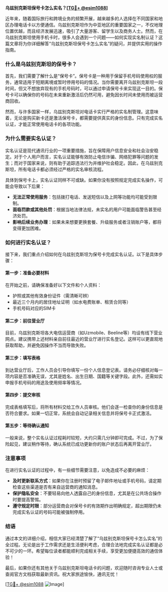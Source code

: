 **乌兹别克斯坦保号卡怎么实名？[[TG💪+ @esim1088](https://t.me/s/esim1088)]**

近年来，随着国际旅行和跨境业务的频繁开展，越来越多的人选择在不同国家和地区办理电话卡以方便通信。乌兹别克斯坦作为中亚地区的重要国家之一，不仅地理位置优越，而且经济发展迅速，吸引了大量游客、留学生以及商务人士。然而，在乌兹别克斯坦使用手机卡时，很多人会遇到一个问题——如何实现实名制认证？这篇文章将为你详细解答“乌兹别克斯坦保号卡怎么实名”的疑问，并提供实用的操作指南。

### 什么是乌兹别克斯坦的保号卡？

首先，我们需要了解什么是“保号卡”。保号卡是一种用于保留手机号码使用权的服务，通常适用于短期离境或暂时停用号码的情况。当你需要离开乌兹别克斯坦一段时间，但又不想放弃现有的手机号码时，可以通过申请保号卡来实现这一目的。保号卡可以确保你的号码在未来重新激活后仍然可用，避免因长时间未使用而被运营商回收。

然而，与许多国家一样，乌兹别克斯坦对电话卡实行严格的实名制管理。这意味着，无论是购买新卡还是激活保号卡，都需要提供真实的身份信息。只有完成实名认证，才能正常使用电话卡的各项功能。

### 为什么需要实名认证？

实名认证是现代通讯行业的一项重要措施，旨在保障用户信息安全和社会治安稳定。对于个人用户而言，实名认证能够有效防止电信诈骗、网络犯罪等问题的发生；而对于国家来说，则有助于追踪违法行为并维护社会稳定。因此，在乌兹别克斯坦，所有电话卡都必须经过严格的实名审核流程。

具体到保号卡上，实名认证同样不可或缺。如果你没有按照规定完成实名操作，可能会导致以下后果：
- **无法正常使用服务**：包括拨打电话、发送短信以及上网等功能均可能受到限制。
- **面临罚款或其他处罚**：根据当地法律法规，未实名的用户可能面临警告甚至经济处罚。
- **影响后续业务办理**：如果未来想要更换套餐、升级服务或者注销账户等，都将变得更加困难。

### 如何进行实名认证？

接下来，我们重点介绍如何在乌兹别克斯坦为保号卡完成实名认证。以下是具体步骤：

#### 第一步：准备必要材料
在开始之前，请确保准备好以下文件和个人资料：
- 护照或其他有效身份证件（需清晰可辨）
- 最近三个月内的居住地址证明（如水电费账单、租赁合同等）
- 手机号码对应的SIM卡

#### 第二步：前往营业厅
目前，乌兹别克斯坦各大电信运营商（如Uzmobile、Beeline等）均设有线下营业网点。建议携带上述材料亲自前往最近的营业厅进行实名登记。这样可以更直观地获取帮助，并避免因操作不当而导致失败。

#### 第三步：填写表格
到达营业厅后，工作人员会引导你填写一份个人信息登记表。请务必仔细核对每一项内容是否准确无误，尤其是姓名、出生日期、国籍等关键字段。此外，还需如实申报手机号码的用途及使用频率等情况。

#### 第四步：提交审核
完成表格填写后，将所有材料交给工作人员审核。他们会逐一检查你的身份信息是否符合要求。如果一切正常，系统会自动记录相关信息并将保号卡正式激活。

#### 第五步：等待确认通知
一般来说，整个实名认证过程耗时较短，大约只需几分钟即可完成。不过，为了保险起见，建议稍作等待，确认系统已成功更新你的账户状态后再离开营业厅。

### 注意事项

在进行实名认证的过程中，有一些细节需要注意，以免造成不必要的麻烦：
- **及时更新联系方式**：如果你在注册时预留了电子邮件地址或手机号码，请定期检查这些渠道是否有来自运营商的通知消息。
- **保护隐私安全**：不要轻易向他人透露自己的身份信息，尤其是在公共场合操作时要提高警惕。
- **遵守规定时限**：部分运营商会对保号卡的有效期作出明确规定，超出期限仍未完成实名认证的号码可能被强制停用。

### 结语

通过本文的详细介绍，相信大家已经清楚了解了“乌兹别克斯坦保号卡怎么实名”的全过程。无论是出于工作需求还是生活便利考虑，合理合法地完成实名认证都是必不可少的一环。希望每位读者都能顺利完成相关手续，享受更加便捷高效的通信体验！

最后，如果你还有其他关于乌兹别克斯坦电话卡的问题，欢迎随时咨询专业人士或查阅官方文档获取最新资讯。祝大家旅途愉快，通讯无忧！

[[TG💪+ @esim1088](https://t.me/s/esim1088) ![Image](https://i.postimg.cc/4NQfJmqS/Snipaste-2025-05-13-00-14-12.png)]